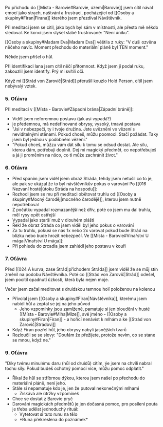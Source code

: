 Po příchodu do [[Místa - Barovie#Barovie, území|Barovie]] jsem cítil nával emocí jako strach, naštvání a frustraci, pocházející od [[Osoby a skupiny#Firan|Firana]] kterého jsem přezdíval Návštěvník.

Při meditaci jsem se cítil, jako bych byl sám v místnosti, ale přesto mě někdo sledoval.
Ke konci jsem slyšel slabé frustrované: "Není úniku".

[[Osoby a skupiny#Madam Eva|Madam Eva]] věštila z ruky: "V duši ozvěna něčeho navíc. Moment přechodu do materiální pláně byl TEN moment."

Někde jsem přišel o hůl.

Při identifikaci lana jsem cítil něčí přítomnost. Když jsem jí podal ruku, zakouzlil jsem identify. Prý mi svítili oči.

Když mi [[Strád von Zarovič|Strád]] přerušil kouzlo Hold Person, cítil jsem nebývalý vztek.

### 5. Oťávra
Při meditaci v [[Místa - Barovie#Západní brána|Západní bráně]]:
- Viděl jsem neforemnou postavu (jak asi vypadá?)
- je předemnou, má nedefinované obrysy, vysoký, tmavá postava
- "Jsi v nebezpečí, ty i tvoje družina. Jste uvězněni ve vězení s neviditelnými stěnami. Pokud chceš, můžu poomoci. Stačí požádat. Taky jsem byl jednou v podobném vězení."
- "Pokud chceš, můžzu vám dát sílu k tomu se odsud dostat. Ale sílu, kterou dám, potřebuji doplnit. Dej mi magický předmět, co nepotřebuješ a já ji proměním na nšco, co ti může zachránit život."
### 6. Oťávra
- Před spaním jsem viděl jsem obraz Stráda, tehdy jsem netušil co to je, ale pak se ukázal že to byl návštěvníkův pokus o varování
Po [[016 Nezvaní hosté|útoku Stráda na hospodu]]:
 - Rozhodl jsem se mu při meditaci obětovat truhlu od [[Osoby a skupiny#Mocný čaroděj|mocného čarodějě]], kterou jsem nutně nepotřeboval
 - Z počátku vypadal rozmazanější než dřív, poté co jsem mu dal truhlu, měl rysy opět ostřejší
 - Vypadal jako starší muž v dlouhém plášti
 - Řekl že obraz Stráda co jsem viděl byl jeho pokus o varování
 - Za tu truhlu, pokusí se nás 1x nebo 2x varovat pokud bude Strád na blízku nebo bude hrozit nebezpečí.
Ve [[Místa - Barovie#Vinařství U mága|Vinařství U mága]]:
- Při pohledu do zrcadla jsem zahlédl jeho postavu v kouři
### 7. Oťávra
Před [[024 A kurva, zase Strád|příchodem Stráda]] jsem viděl že se můj stín změnil na podobu Návštěvníka. Poté co [[Strád von Zarovič|Strád]] odešel, jsem pocítil opadnutí úzkosti, která byla nejen moje.

Večer jsem začal meditovat s druidskou temnou holí položenou na kolenou
- Přivolal jsem [[Osoby a skupiny#Firan|Návštěvníka]], kterému jsem nabídl hůl a zeptal se jej na jeho původ
	- Jeho vzpomínky jsou zamlžené, pamatuje si jen bloudění v husté [[Místa - Barovie#Mlha|Mlze]], své jméno - [[Osoby a skupiny#Firan|Firan]] - a hořící nenávist k mlhám a ke [[Strád von Zarovič|Strádovi]]
- Když Firan pozřel hůl, jeho obrysy nabyli jasnějších tvarů
- Rozloučil se se slovy: "Doufám že přežijete, protože nevím, co se stane se mnou, když ne."
### 9. Oťávra
"Díky tvému minulému daru (hůl od druidů) cítím, ýe jsem na chvíli nabral tochu síly. Pokud budeš ochotný pomoci více, můžu pomoc odplatit."

- Říkal že hůl se stříbrnou dýkou, kterou jsem našel po přechodu do materiální pláně, není jeho.
- Stále si nepamatuje kdo je, jen že putoval nekonečnými mlhami
	- Získává ale útržky vzpomínek
- Chce se dostat z Barovie pryč
- Darování magickách předmětů je jen dočasná pomoc, pro posílení pouta je třeba udělat jednoduchý rituál:
	- Vytetovat si tuto runu na tělo
	- \*Runa překreslena do poznámek*